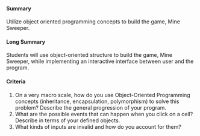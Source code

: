 #### Summary
Utilize object oriented programming concepts to build the game, Mine Sweeper. 

#### Long Summary
Students will use object-oriented structure to build the game, Mine Sweeper, while implementing an interactive interface between user and the program.

#### Criteria
1. On a very macro scale, how do you use Object-Oriented Programming concepts (inheritance, encapsulation, polymorphism) to solve this problem? Describe the general progression of your program.
2. What are the possible events that can happen when you click on a cell? Describe in terms of your defined objects.
3. What kinds of inputs are invalid and how do you account for them?